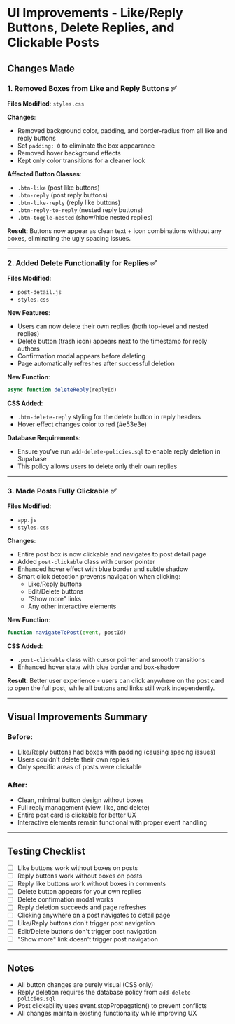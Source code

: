 # UI Improvements - Like/Reply Buttons, Delete Replies, and Clickable Posts

## Changes Made

### 1. Removed Boxes from Like and Reply Buttons ✅

**Files Modified**: `styles.css`

**Changes**:
- Removed background color, padding, and border-radius from all like and reply buttons
- Set `padding: 0` to eliminate the box appearance
- Removed hover background effects
- Kept only color transitions for a cleaner look

**Affected Button Classes**:
- `.btn-like` (post like buttons)
- `.btn-reply` (post reply buttons)
- `.btn-like-reply` (reply like buttons)
- `.btn-reply-to-reply` (nested reply buttons)
- `.btn-toggle-nested` (show/hide nested replies)

**Result**: Buttons now appear as clean text + icon combinations without any boxes, eliminating the ugly spacing issues.

---

### 2. Added Delete Functionality for Replies ✅

**Files Modified**: 
- `post-detail.js`
- `styles.css`

**New Features**:
- Users can now delete their own replies (both top-level and nested replies)
- Delete button (trash icon) appears next to the timestamp for reply authors
- Confirmation modal appears before deleting
- Page automatically refreshes after successful deletion

**New Function**:
```javascript
async function deleteReply(replyId)
```

**CSS Added**:
- `.btn-delete-reply` styling for the delete button in reply headers
- Hover effect changes color to red (#e53e3e)

**Database Requirements**:
- Ensure you've run `add-delete-policies.sql` to enable reply deletion in Supabase
- This policy allows users to delete only their own replies

---

### 3. Made Posts Fully Clickable ✅

**Files Modified**: 
- `app.js`
- `styles.css`

**Changes**:
- Entire post box is now clickable and navigates to post detail page
- Added `post-clickable` class with cursor pointer
- Enhanced hover effect with blue border and subtle shadow
- Smart click detection prevents navigation when clicking:
  - Like/Reply buttons
  - Edit/Delete buttons
  - "Show more" links
  - Any other interactive elements

**New Function**:
```javascript
function navigateToPost(event, postId)
```

**CSS Added**:
- `.post-clickable` class with cursor pointer and smooth transitions
- Enhanced hover state with blue border and box-shadow

**Result**: Better user experience - users can click anywhere on the post card to open the full post, while all buttons and links still work independently.

---

## Visual Improvements Summary

### Before:
- Like/Reply buttons had boxes with padding (causing spacing issues)
- Users couldn't delete their own replies
- Only specific areas of posts were clickable

### After:
- Clean, minimal button design without boxes
- Full reply management (view, like, and delete)
- Entire post card is clickable for better UX
- Interactive elements remain functional with proper event handling

---

## Testing Checklist

- [ ] Like buttons work without boxes on posts
- [ ] Reply buttons work without boxes on posts
- [ ] Reply like buttons work without boxes in comments
- [ ] Delete button appears for your own replies
- [ ] Delete confirmation modal works
- [ ] Reply deletion succeeds and page refreshes
- [ ] Clicking anywhere on a post navigates to detail page
- [ ] Like/Reply buttons don't trigger post navigation
- [ ] Edit/Delete buttons don't trigger post navigation
- [ ] "Show more" link doesn't trigger post navigation

---

## Notes

- All button changes are purely visual (CSS only)
- Reply deletion requires the database policy from `add-delete-policies.sql`
- Post clickability uses event.stopPropagation() to prevent conflicts
- All changes maintain existing functionality while improving UX

